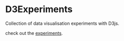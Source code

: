 # D3Experiments

Collection of data visualisation experiments with D3js.

check out the <a href='http://moddyz.github.io/D3Experiments'>experiments</a>.

